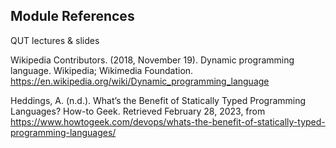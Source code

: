 ## Module References
QUT lectures & slides

Wikipedia Contributors. (2018, November 19). Dynamic programming language. Wikipedia; Wikimedia Foundation. https://en.wikipedia.org/wiki/Dynamic_programming_language

Heddings, A. (n.d.). What’s the Benefit of Statically Typed Programming Languages? How-to Geek. Retrieved February 28, 2023, from https://www.howtogeek.com/devops/whats-the-benefit-of-statically-typed-programming-languages/

